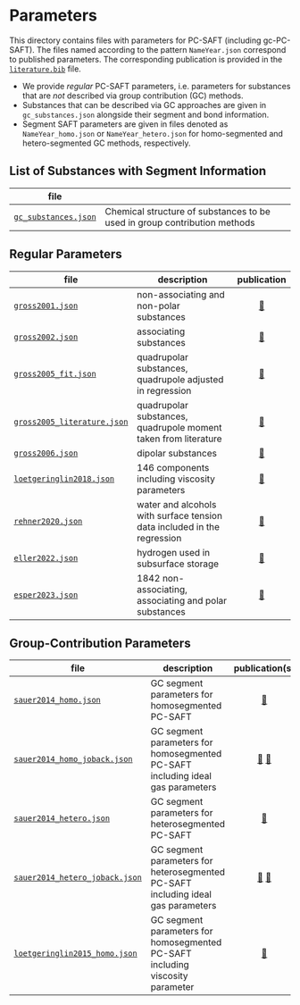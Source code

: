# Parameters

This directory contains files with parameters for PC-SAFT (including gc-PC-SAFT).
The files named according to the pattern `NameYear.json` correspond to published parameters. The corresponding publication is provided in the [`literature.bib`](literature.bib) file.

- We provide *regular* PC-SAFT parameters, i.e. parameters for substances that are *not* described via group contribution (GC) methods.
- Substances that can be described via GC approaches are given in `gc_substances.json` alongside their segment and bond information.
- Segment SAFT parameters are given in files denoted as `NameYear_homo.json` or `NameYear_hetero.json` for homo-segmented and hetero-segmented GC methods, respectively.

## List of Substances with Segment Information

|file||
|-|-|
[`gc_substances.json`](gc_substances.json) | Chemical structure of substances to be used in group contribution methods |


## Regular Parameters

|file|description|publication|
|-|-|:-:|
[`gross2001.json`](gross2001.json) | non-associating and non-polar substances| [&#128279;](https://doi.org/10.1021/ie0003887)
[`gross2002.json`](gross2002.json) | associating substances | [&#128279;](https://doi.org/10.1021/ie010954d)
[`gross2005_fit.json`](gross2005_fit.json) | quadrupolar substances, quadrupole adjusted in regression | [&#128279;](https://doi.org/10.1002/aic.10502)
[`gross2005_literature.json`](gross2005_literature.json) | quadrupolar substances, quadrupole moment taken from literature | [&#128279;](https://doi.org/10.1002/aic.10502)
[`gross2006.json`](gross2006.json) | dipolar substances | [&#128279;](https://doi.org/10.1002/aic.10683)
[`loetgeringlin2018.json`](loetgeringlin2018.json) | 146 components including viscosity parameters | [&#128279;](https://doi.org/10.1021/acs.iecr.7b04871)
[`rehner2020.json`](rehner2020.json) | water and alcohols with surface tension data included in the regression | [&#128279;](https://doi.org/10.1021/acs.jced.0c00684)
[`eller2022.json`](eller2022.json) | hydrogen used in subsurface storage | [&#128279;](https://doi.org/10.1029/2021WR030885)
[`esper2023.json`](esper2023.json) | 1842 non-associating, associating and polar substances | [&#128279;](https://doi.org/10.1021/acs.iecr.3c02255)

## Group-Contribution Parameters

|file|description|publication(s)|
|-|-|:-:|
[`sauer2014_homo.json`](sauer2014_homo.json) | GC segment parameters for homosegmented PC-SAFT | [&#128279;](https://doi.org/10.1021/ie502203w) |
[`sauer2014_homo_joback.json`](sauer2014_homo.json) | GC segment parameters for homosegmented PC-SAFT including ideal gas parameters | [&#128279;](https://doi.org/10.1021/ie502203w) [&#128279;](https://doi.org/10.1080/00986448708960487)|
[`sauer2014_hetero.json`](sauer2014_hetero.json) | GC segment parameters for heterosegmented PC-SAFT | [&#128279;](https://doi.org/10.1021/ie502203w)
[`sauer2014_hetero_joback.json`](sauer2014_hetero.json) | GC segment parameters for heterosegmented PC-SAFT including ideal gas parameters | [&#128279;](https://doi.org/10.1021/ie502203w) [&#128279;](https://doi.org/10.1080/00986448708960487)
[`loetgeringlin2015_homo.json`](loetgeringlin2018.json) | GC segment parameters for homosegmented PC-SAFT including viscosity parameter | [&#128279;](https://doi.org/10.1021/acs.iecr.5b01698)

